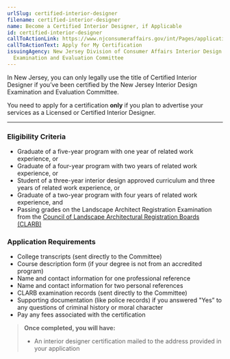 ```yaml
---
urlSlug: certified-interior-designer
filename: certified-interior-designer
name: Become a Certified Interior Designer, if Applicable
id: certified-interior-designer
callToActionLink: https://www.njconsumeraffairs.gov/int/Pages/applications.aspx
callToActionText: Apply for My Certification
issuingAgency: New Jersey Division of Consumer Affairs Interior Design
  Examination and Evaluation Committee
---
```

In New Jersey, you can only legally use the title of Certified Interior Designer if you’ve been certified by the New Jersey Interior Design Examination and Evaluation Committee. 

You need to apply for a certification **only** if you plan to advertise your services as a Licensed or Certified Interior Designer. 

---

### Eligibility Criteria

- Graduate of a five-year program with one year of related work experience, or
- Graduate of a four-year program with two years of related work experience, or
- Student of a three-year interior design approved curriculum and three years of related work experience, or 
- Graduate of a two-year program with four years of related work experience, and
- Passing grades on the Landscape Architect Registration Examination from the [Council of Landscape Architectural Registration Boards (CLARB)](https://www.clarb.org)

### Application Requirements

* College transcripts (sent directly to the Committee)
* Course description form (if your degree is not from an accredited program)
* Name and contact information for one professional reference
* Name and contact information for two personal references
* CLARB examination records (sent directly to the Committee)
* Supporting documentation (like police records) if you answered "Yes” to any questions of criminal history or moral character
* Pay any fees associated with the certification

> **Once completed, you will have:**
> - An interior designer certification mailed to the address provided in your application
